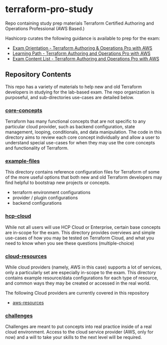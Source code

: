 # terraform-pro-study
Repo containing study prep materials  Terraform Certified Authoring and Operations Professional (AWS Based.)

Hashicorp curates the following guidance is available to prep for the exam:
* [Exam Orientation - Terraform Authoring & Operations Pro with AWS](https://developer.hashicorp.com/terraform/tutorials/pro-cert/pro-orientation)
* [Learning Path - Terraform Authoring and Operations Pro with AWS](https://developer.hashicorp.com/terraform/tutorials/pro-cert/pro-study)
* [Exam Content List - Terraform Authoring and Operations Pro with AWS](https://developer.hashicorp.com/terraform/tutorials/pro-cert/pro-review)

## Repository Contents
This repo has a variety of materials to help new and old Terraform developers in studying for the lab-based exam. The repo organization is purposeful, and sub-directories use-cases are detailed below.

### [core-concepts](core-concepts)

Terraform has many functional concepts that are not specific to any particular cloud provider, such as backend configuration, state management, looping, conditionals, and data manipulation.  The code in this directory aims to review each core concept individually and allow a user to understand special use-cases for when they may use the core concepts and functionality of Terraform. 

### [example-files](example-files)

This directory contains reference configuration files for Terraform of some of the more useful options that both new and old Terraform developers may find helpful to bootstrap new projects or concepts.

  - terraform environment configurations
  - provider / plugin configurations
  - backend configurations

### [hcp-cloud](hcp-cloud)

While not all users will use HCP Cloud or Enterprise, certain base concepts are in-scope for the exam.  This directory provides overviews and simple use-cases of how you may be tested on Terraform Cloud, and what you need to know when you see these questions (multiple-choice)

### [cloud-resources](cloud-resources)
While cloud providers (namely, AWS in this case) supports a lot of services, only a particularly set are especially in-scope to the exam. This directory contains example resource/data configurations for each type of resource, and common ways they may be created or accessed in the real world.

The following Cloud providers are currently covered in this repository
 - [aws-resources](cloud-resources/aws-resources)

### [challenges](challenges)

Challenges are meant to put concepts into real practice inside of a real cloud environment. Access to the cloud service provider (AWS, only for now) and a will to take your skills to the next level will be required.